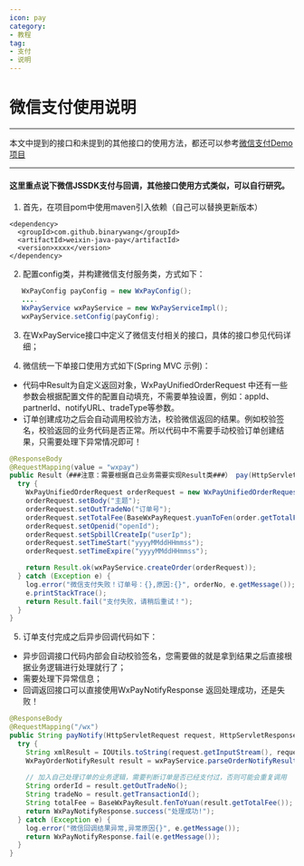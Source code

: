 ```yaml
---
icon: pay
category:
- 教程
tag:
- 支付
- 说明
---
```

# 微信支付使用说明
****
本文中提到的接口和未提到的其他接口的使用方法，都还可以参考[微信支付Demo项目](../../demo/pay.md)
****

#### 这里重点说下微信JSSDK支付与回调，其他接口使用方式类似，可以自行研究。
1. 首先，在项目pom中使用maven引入依赖（自己可以替换更新版本）
```
<dependency>
  <groupId>com.github.binarywang</groupId>
  <artifactId>weixin-java-pay</artifactId>
  <version>xxxx</version>
</dependency>
```
2. 配置config类，并构建微信支付服务类，方式如下：
```java 
   WxPayConfig payConfig = new WxPayConfig();
   ....
   WxPayService wxPayService = new WxPayServiceImpl();
   wxPayService.setConfig(payConfig);
```
3. 在WxPayService接口中定义了微信支付相关的接口，具体的接口参见代码详细；

4. 微信统一下单接口使用方式如下(Spring MVC 示例)：
* 代码中Result为自定义返回对象，WxPayUnifiedOrderRequest 中还有一些参数会根据配置文件的配置自动填充，不需要单独设置，例如：appId、partnerId、notifyURL、tradeType等参数。
* 订单创建成功之后会自动调用校验方法，校验微信返回的结果。例如校验签名，校验返回的业务代码是否正常。所以代码中不需要手动校验订单创建结果，只需要处理下异常情况即可！
```java
@ResponseBody
@RequestMapping(value = "wxpay")
public Result（###注意：需要根据自己业务需要实现Result类###） pay(HttpServletRequest request, String orderNo, String subject) {
  try {
    WxPayUnifiedOrderRequest orderRequest = new WxPayUnifiedOrderRequest();
    orderRequest.setBody("主题");
    orderRequest.setOutTradeNo("订单号");
    orderRequest.setTotalFee(BaseWxPayRequest.yuanToFen(order.getTotalFee()));//元转成分
    orderRequest.setOpenid("openId");
    orderRequest.setSpbillCreateIp("userIp");
    orderRequest.setTimeStart("yyyyMMddHHmmss");
    orderRequest.setTimeExpire("yyyyMMddHHmmss");

    return Result.ok(wxPayService.createOrder(orderRequest));
  } catch (Exception e) {
    log.error("微信支付失败！订单号：{},原因:{}", orderNo, e.getMessage());
    e.printStackTrace();
    return Result.fail("支付失败，请稍后重试！");
  }
}
```

5. 订单支付完成之后异步回调代码如下：
* 异步回调接口代码内部会自动校验签名，您需要做的就是拿到结果之后直接根据业务逻辑进行处理就行了；
* 需要处理下异常信息；
* 回调返回接口可以直接使用WxPayNotifyResponse 返回处理成功，还是失败！
```java
@ResponseBody
@RequestMapping("/wx")
public String payNotify(HttpServletRequest request, HttpServletResponse response) {
  try {
    String xmlResult = IOUtils.toString(request.getInputStream(), request.getCharacterEncoding());
    WxPayOrderNotifyResult result = wxPayService.parseOrderNotifyResult(xmlResult);
    
    // 加入自己处理订单的业务逻辑，需要判断订单是否已经支付过，否则可能会重复调用
    String orderId = result.getOutTradeNo();
    String tradeNo = result.getTransactionId();
    String totalFee = BaseWxPayResult.fenToYuan(result.getTotalFee());
    return WxPayNotifyResponse.success("处理成功!");
  } catch (Exception e) {
    log.error("微信回调结果异常,异常原因{}", e.getMessage());
    return WxPayNotifyResponse.fail(e.getMessage());
  }
}
```